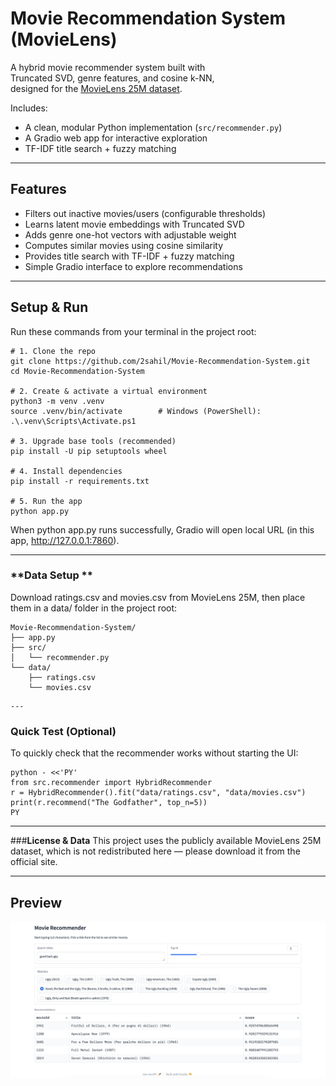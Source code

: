 # Movie Recommendation System (MovieLens)

A hybrid movie recommender system built with  
Truncated SVD, genre features, and cosine k-NN,  
designed for the [MovieLens 25M dataset](https://grouplens.org/datasets/movielens/25m/).

Includes:
- A clean, modular Python implementation (`src/recommender.py`)
- A Gradio web app for interactive exploration
- TF-IDF title search + fuzzy matching

---

## Features

- Filters out inactive movies/users (configurable thresholds)
- Learns latent movie embeddings with Truncated SVD
- Adds genre one-hot vectors with adjustable weight
- Computes similar movies using cosine similarity
- Provides title search with TF-IDF + fuzzy matching
- Simple Gradio interface to explore recommendations

---

## Setup & Run

Run these commands from your terminal in the project root:

```
# 1. Clone the repo
git clone https://github.com/2sahil/Movie-Recommendation-System.git
cd Movie-Recommendation-System

# 2. Create & activate a virtual environment
python3 -m venv .venv
source .venv/bin/activate        # Windows (PowerShell): .\.venv\Scripts\Activate.ps1

# 3. Upgrade base tools (recommended)
pip install -U pip setuptools wheel

# 4. Install dependencies
pip install -r requirements.txt

# 5. Run the app
python app.py
``` 

When python app.py runs successfully, Gradio will open local URL (in this app, http://127.0.0.1:7860).

---

### **Data Setup ** 

Download ratings.csv and movies.csv from MovieLens 25M, then place them in a data/ folder in the project root:
```
Movie-Recommendation-System/
├── app.py
├── src/
│   └── recommender.py
└── data/
    ├── ratings.csv
    └── movies.csv
```

    ---

### **Quick Test (Optional)**

To quickly check that the recommender works without starting the UI:
```
python - <<'PY'
from src.recommender import HybridRecommender
r = HybridRecommender().fit("data/ratings.csv", "data/movies.csv")
print(r.recommend("The Godfather", top_n=5))
PY
```

---

###**License & Data**
This project uses the publicly available MovieLens 25M dataset, which is not redistributed here — please download it from the official site.

---

## Preview

![Movie Recommender Screenshot](assets/demo.png)
